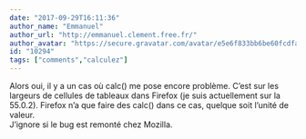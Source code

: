 ```yaml
---
date: "2017-09-29T16:11:36"
author_name: "Emmanuel"
author_url: "http://emmanuel.clement.free.fr/"
author_avatar: "https://secure.gravatar.com/avatar/e5e6f833bb6be60fcdfa9cf804a88633"
id: "10294"
tags: ["comments","calculez"]
---
```

Alors oui, il y a un cas où calc() me pose encore problème. C’est sur les largeurs de cellules de tableaux dans Firefox (je suis actuellement sur la 55.0.2). Firefox n’a que faire des calc() dans ce cas, quelque soit l’unité de valeur.  
J’ignore si le bug est remonté chez Mozilla.